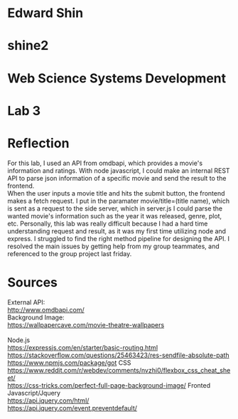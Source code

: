 # Edward Shin
# shine2
# Web Science Systems Development
# Lab 3

# Reflection
For this lab, I used an API from omdbapi, which provides a movie's information and ratings. 
With node javascript, I could make an internal REST API to parse json information of a specific movie and send the result to the frontend. </br>
When the user inputs a movie title and hits the submit button, the frontend makes a fetch request. I put in the paramater movie/title=(title name), which is sent as a request to the side server, which in server.js I could parse the wanted movie's information such as the year it was released, genre, plot, etc.
Personally, this lab was really difficult because I had a hard time understanding request and result, as it was my first time utilizing node and express. I struggled to find the right method pipeline for designing the API. I resolved the main issues by getting help from my group teammates, and referenced to the group project last friday.</br>




# Sources
External API: </br>
http://www.omdbapi.com/</br>
Background Image: </br>
https://wallpapercave.com/movie-theatre-wallpapers
</br> </br>
Node.js </br>
https://expressjs.com/en/starter/basic-routing.html
https://stackoverflow.com/questions/25463423/res-sendfile-absolute-path
https://www.npmjs.com/package/got
CSS </br>
https://www.reddit.com/r/webdev/comments/nvzhi0/flexbox_css_cheat_sheet/</br>
https://css-tricks.com/perfect-full-page-background-image/
Fronted Javascript/Jquery
</br>
https://api.jquery.com/html/</br>
https://api.jquery.com/event.preventdefault/</br>
